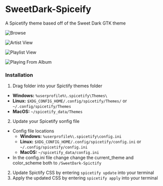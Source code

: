 # SweetDark-Spiceify
A Spicetify theme based off of the Sweet Dark GTK theme

![Browse](https://i.imgur.com/1pKWYYc.png)  

![Artist View](https://imgur.com/oqMYzOD.png)  

![Playlist View](https://imgur.com/PsqzJrB.png)  

![Playing From Album](https://imgur.com/zsMZCAm.png)

### Installation
1. Drag folder into your Spictify themes folder
  - **Windows:** `%userprofile%\.spicetify\Themes\`
  - **Linux:** `$XDG_CONFIG_HOME/.config/spicetify/Themes/` or `~/.config/spicetify/Themes`
  - **MacOS:** `~/spicetify_data/Themes`
2. Update your Spicetify sonfig file
  - Config file locations
    - **Windows:** `%userprofile%\.spicetify\config.ini`
    - **Linux:** `$XDG_CONFIG_HOME/.config/spicetify/config.ini` or `~/.config/spicetify/config.ini`
    - **MacOS:** `~/spicetify_data/config.ini`
  - In the config.ini file change change the current_theme and color_scheme both to `/SweetDark-Spictify`
2. Update Spictify CSS by entering `spicetify update` into your terminal
3. Apply the updated CSS by entering `spicetify apply` into your terminal
